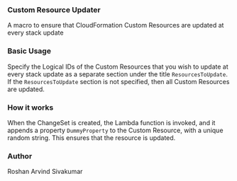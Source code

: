 <h3> Custom Resource Updater </h3>

A macro to ensure that CloudFormation Custom Resources are updated at every stack update

<h3> Basic Usage </h3>

Specify the Logical IDs of the Custom Resources that you wish to update at every stack update as a separate section under the title <code>ResourcesToUpdate</code>. If the <code>ResourcesToUpdate</code> section is not specified, then all Custom Resources are updated.

<h3> How it works </h3>

When the ChangeSet is created, the Lambda function is invoked, and it appends a property <code>DummyProperty</code> to the Custom Resource, with a unique random string. This ensures that the resource is updated.

<h3> Author </h3>

Roshan Arvind Sivakumar
